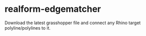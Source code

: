 # realform-edgematcher
Download the latest grasshopper file and connect any Rhino target polyline/polylines to it.
